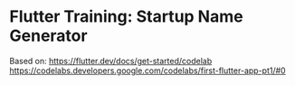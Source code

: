 # Flutter Training: Startup Name Generator

Based on:
https://flutter.dev/docs/get-started/codelab
https://codelabs.developers.google.com/codelabs/first-flutter-app-pt1/#0
